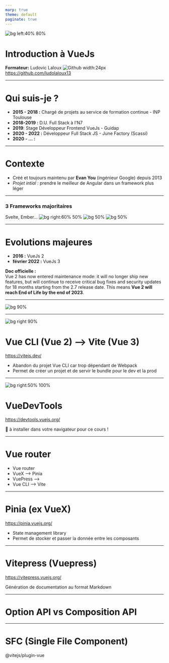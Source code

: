 ```yaml
---
marp: true
theme: default
paginate: true
---
```

<!-- slide 1 -->
![bg left:40% 80%](./img/vue_logo.svg)
# Introduction à VueJs 
__Formateur:__ Ludovic Laloux
![Github width:24px](./img/GitHub-Mark-32px.png) https://github.com/ludolaloux13


---
<!-- slide 2 -->
# Qui suis-je ?

* **2015 - 2018 :** Chargé de projets au service de formation continue - INP Toulouse 
* **2018-2019 :** D.U. Full Stack à l'N7
* **2019**: Stage Développeur Frontend VueJs - Guidap
* **2020 - 2022 :** Développeur Full Stack JS - June Factory (Scassi) 
* **2020 - ... :** 

--- 
<!-- slide 3 -->
# Contexte

- Créé et toujours maintenu par **Evan You** (ingénieur Google) depuis 2013
- _Projet intial :_ prendre le meilleur de Angular dans un framework plus léger

--- 
<!-- slide 4 -->
### 3 Frameworks majoritaires
Svelte, Ember...
![bg right:60% 50%](./img/react.jpeg)
![bg 50%](./img/vue_logo.svg)
![bg 50%](./img/angular.png)

--- 
<!-- slide 5 -->
# Evolutions majeures

- **2016 :** VueJs 2
- **février 2022 :** VueJs 3 

**Doc officielle :**  
 Vue 2 has now entered maintenance mode: it will no longer ship new features, but will continue to receive critical bug fixes and security updates for 18 months starting from the 2.7 release date. This means **Vue 2 will reach End of Life by the end of 2023**.

---
<!-- slide 6 -->
![bg 90%](./img/vue_ecosystem.jpeg)

---
<!-- slide 7 -->
![bg right 90%](./img/vite_diagram.png)
# Vue CLI (Vue 2) --> Vite (Vue 3)

https://vitejs.dev/

- Abandon du projet Vue CLI car trop dépendant de Webpack
- Permet de créer un projet et de servir le bundle pour le dev et la prod

---
<!-- slide 8 -->
![bg right:50% 100%](./img/vuedevtools.jpeg)
# VueDevTools

https://devtools.vuejs.org/ 

:rotating_light: à installer dans votre navigateur pour ce cours !

---
<!-- slide 9 -->
# Vue router 

- Vue router
- VueX --> Pinia
- VuePress --> 
- Vue CLI --> Vite

---
<!-- slide 10 -->
# Pinia (ex VueX)

https://pinia.vuejs.org/

- State management library
- Permet de stocker et passer la donnée entre les composants 

---
# Vitepress (Vuepress)

https://vitepress.vuejs.org/

Génération de documentation au format Markdown

---
# Option API vs Composition API

---

# SFC (Single File Component)
@vitejs/plugin-vue